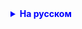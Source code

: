 <details style="margin-top: 16px">
  <summary style="cursor: pointer; color: blue;"><b>На русском</b></summary>

Домашнее задание:

    1.Загрузить все свои прошлые проекты на github
    1.1 Сделайте в проекте с пенсионным фондом любые косметические изменения и запушьте новую версию на гитхаб
    1.2 Проверьте, что изменения добавились
    2. Посмотрите дополнительные возможности на гитхаб. Настройте аккаунт, фотографию, описание
    3. Создайте любой проект (пусть даже пустой), и коммитьте его локально (Делайте имеено через консоль)
    3.1*** Также запушьте его (Делайте имеено через консоль) - git push

</details>
